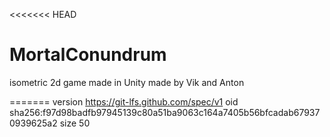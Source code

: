 <<<<<<< HEAD
# MortalConundrum
isometric 2d game made in Unity
made by Vik and Anton

=======
version https://git-lfs.github.com/spec/v1
oid sha256:f97d98badfb97945139c80a51ba9063c164a7405b56bfcadab679370939625a2
size 50
>>>>>>>  
